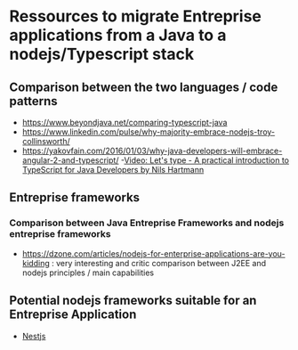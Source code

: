 # Ressources to migrate Entreprise applications from a Java to a nodejs/Typescript stack

## Comparison between the two languages / code patterns  

- https://www.beyondjava.net/comparing-typescript-java
- https://www.linkedin.com/pulse/why-majority-embrace-nodejs-troy-collinsworth/  
- https://yakovfain.com/2016/01/03/why-java-developers-will-embrace-angular-2-and-typescript/
-[Video: Let's type - A practical introduction to TypeScript for Java Developers by Nils Hartmann
](https://www.youtube.com/watch?v=IadZyDwfwWI)

## Entreprise frameworks

### Comparison between Java Entreprise Frameworks and nodejs entreprise frameworks

- https://dzone.com/articles/nodejs-for-enterprise-applications-are-you-kidding : very interesting and critic comparison between J2EE and nodejs principles / main capabilities    

## Potential nodejs frameworks suitable for an Entreprise Application  

- [Nestjs](https://github.com/nestjs/nest)
